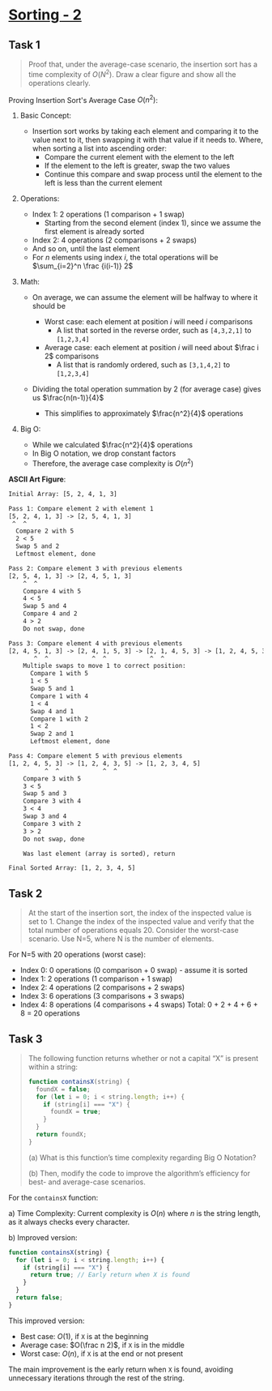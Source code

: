 # [Sorting - 2](https://github.com/d-khan/dslabs/blob/main/intro/sorting-2.md)

## Task 1

> Proof that, under the average-case scenario, the insertion sort has a time
> complexity of $O(N^2)$. Draw a clear figure and show all the operations
> clearly.

Proving Insertion Sort's Average Case $O(n^2)$:

1. Basic Concept:
   - Insertion sort works by taking each element and comparing it to the value
     next to it, then swapping it with that value if it needs to. Where, when
     sorting a list into ascending order:
     - Compare the current element with the element to the left
     - If the element to the left is greater, swap the two values
     - Continue this compare and swap process until the element to the left is
       less than the current element
2. Operations:
   - Index 1: 2 operations (1 comparison + 1 swap)
     - Starting from the second element (index 1), since we assume the first
       element is already sorted
   - Index 2: 4 operations (2 comparisons + 2 swaps)
   - And so on, until the last element
   - For $n$ elements using index $i$, the total operations will be
     $\sum_{i=2}^n \frac {i(i-1)} 2$
3. Math:

   - On average, we can assume the element will be halfway to where it should be

     - Worst case: each element at position $i$ will need $i$ comparisons
       - A list that sorted in the reverse order, such as `[4,3,2,1]` to
         `[1,2,3,4]`
     - Average case: each element at position $i$ will need about $\frac i 2$
       comparisons
       - A list that is randomly ordered, such as `[3,1,4,2]` to `[1,2,3,4]`

   - Dividing the total operation summation by 2 (for average case) gives us
     $\frac{n(n-1)}{4}$
     - This simplifies to approximately $\frac{n^2}{4}$ operations

4. Big O:
   - While we calculated $\frac{n^2}{4}$ operations
   - In Big O notation, we drop constant factors
   - Therefore, the average case complexity is $O(n^2)$

**ASCII Art Figure**:

```txt
Initial Array: [5, 2, 4, 1, 3]

Pass 1: Compare element 2 with element 1
[5, 2, 4, 1, 3] -> [2, 5, 4, 1, 3]
 ^  ^
  Compare 2 with 5
  2 < 5
  Swap 5 and 2
  Leftmost element, done

Pass 2: Compare element 3 with previous elements
[2, 5, 4, 1, 3] -> [2, 4, 5, 1, 3]
    ^  ^
    Compare 4 with 5
    4 < 5
    Swap 5 and 4
    Compare 4 and 2
    4 > 2
    Do not swap, done

Pass 3: Compare element 4 with previous elements
[2, 4, 5, 1, 3] -> [2, 4, 1, 5, 3] -> [2, 1, 4, 5, 3] -> [1, 2, 4, 5, 3]
       ^  ^            ^  ^            ^  ^
    Multiple swaps to move 1 to correct position:
      Compare 1 with 5
      1 < 5
      Swap 5 and 1
      Compare 1 with 4
      1 < 4
      Swap 4 and 1
      Compare 1 with 2
      1 < 2
      Swap 2 and 1
      Leftmost element, done

Pass 4: Compare element 5 with previous elements
[1, 2, 4, 5, 3] -> [1, 2, 4, 3, 5] -> [1, 2, 3, 4, 5]
          ^  ^            ^  ^
    Compare 3 with 5
    3 < 5
    Swap 5 and 3
    Compare 3 with 4
    3 < 4
    Swap 3 and 4
    Compare 3 with 2
    3 > 2
    Do not swap, done

    Was last element (array is sorted), return

Final Sorted Array: [1, 2, 3, 4, 5]
```

## Task 2

> At the start of the insertion sort, the index of the inspected value is set
> to 1. Change the index of the inspected value and verify that the total number
> of operations equals 20. Consider the worst-case scenario. Use N=5, where N is
> the number of elements.

For N=5 with 20 operations (worst case):

- Index 0: 0 operations (0 comparison + 0 swap) - assume it is sorted
- Index 1: 2 operations (1 comparison + 1 swap)
- Index 2: 4 operations (2 comparisons + 2 swaps)
- Index 3: 6 operations (3 comparisons + 3 swaps)
- Index 4: 8 operations (4 comparisons + 4 swaps) Total: 0 + 2 + 4 + 6 + 8 = 20
  operations

## Task 3

> The following function returns whether or not a capital “X” is present within
> a string:
>
> ```js
> function containsX(string) {
>   foundX = false;
>   for (let i = 0; i < string.length; i++) {
>     if (string[i] === "X") {
>       foundX = true;
>     }
>   }
>   return foundX;
> }
> ```
>
> (a) What is this function’s time complexity regarding Big O Notation?
>
> (b) Then, modify the code to improve the algorithm’s efficiency for best- and
> average-case scenarios.

For the `containsX` function:

a) Time Complexity: Current complexity is $O(n)$ where $n$ is the string length,
as it always checks every character.

b) Improved version:

```js
function containsX(string) {
  for (let i = 0; i < string.length; i++) {
    if (string[i] === "X") {
      return true; // Early return when X is found
    }
  }
  return false;
}
```

This improved version:

- Best case: $O(1)$, if `X` is at the beginning
- Average case: $O(\frac n 2)$, if `X` is in the middle
- Worst case: $O(n)$, if `X` is at the end or not present

The main improvement is the early return when `X` is found, avoiding unnecessary
iterations through the rest of the string.

